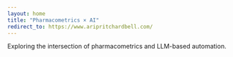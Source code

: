 ```yaml
---
layout: home
title: "Pharmacometrics × AI"
redirect_to: https://www.aripritchardbell.com/
---
```


Exploring the intersection of pharmacometrics and LLM-based automation.
